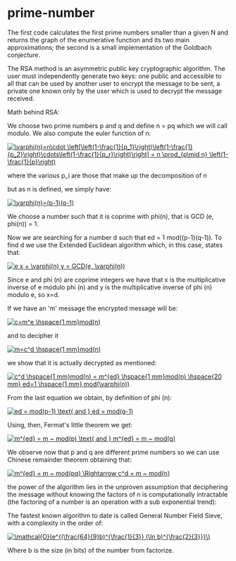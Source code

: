 # prime-number
The first code calculates the first prime numbers smaller than a given N and returns the graph of the enumerative function and its two main approximations;
the second is a small implementation of the Goldbach conjecture.

The RSA method is an asymmetric public key cryptographic algorithm.
The user must independently generate two keys: one public and accessible to all that can be used by another user to encrypt the message to be sent, a private one known only by the user which is used to decrypt the message received.


Math behind RSA:

We choose two prime numbers p and q and define n = pq which we will call modulo. We also compute the euler function of n:

<a href="https://www.codecogs.com/eqnedit.php?latex=\varphi(n)=n\cdot&space;\left[\left(1-\frac{1}{p_1}\right)\left(1-\frac{1}{p_2}\right)\cdots\left(1-\frac{1}{p_r}\right)\right]&space;=&space;n&space;\prod_{p\mid&space;n}&space;\left(1-\frac{1}{p}\right)" target="_blank"><img src="https://latex.codecogs.com/gif.latex?\varphi(n)=n\cdot&space;\left[\left(1-\frac{1}{p_1}\right)\left(1-\frac{1}{p_2}\right)\cdots\left(1-\frac{1}{p_r}\right)\right]&space;=&space;n&space;\prod_{p\mid&space;n}&space;\left(1-\frac{1}{p}\right)" title="\varphi(n)=n\cdot \left[\left(1-\frac{1}{p_1}\right)\left(1-\frac{1}{p_2}\right)\cdots\left(1-\frac{1}{p_r}\right)\right] = n \prod_{p\mid n} \left(1-\frac{1}{p}\right)" /></a>

where the various p_i are those that make up the decomposition of n

but as n is defined, we simply have:

<a href="https://www.codecogs.com/eqnedit.php?latex=\varphi(n)=(p-1)(q-1)" target="_blank"><img src="https://latex.codecogs.com/gif.latex?\varphi(n)=(p-1)(q-1)" title="\varphi(n)=(p-1)(q-1)" /></a>

We choose a number such that it is coprime with phi(n), that is GCD (e, phi(n)) = 1.


Now we are searching for a number d such that ed = 1 mod((p-1)(q-1)). To find d we use the Extended Euclidean algorithm which, in this case, states that:


<a href="https://www.codecogs.com/eqnedit.php?latex=e&space;x&space;&plus;&space;\varphi(n)&space;y&space;=&space;GCD(e,&space;\varphi(n))" target="_blank"><img src="https://latex.codecogs.com/gif.latex?e&space;x&space;&plus;&space;\varphi(n)&space;y&space;=&space;GCD(e,&space;\varphi(n))" title="e x + \varphi(n) y = GCD(e, \varphi(n))" /></a>

Since e and phi (n) are coprime integers we have that x is the multiplicative inverse of e modulo phi (n) and y is the multiplicative inverse of phi (n) modulo e, so x=d.

If we have an 'm' message the encrypted message will be:

<a href="https://www.codecogs.com/eqnedit.php?latex=c=m^e&space;\hspace{1&space;mm}mod(n)" target="_blank"><img src="https://latex.codecogs.com/gif.latex?c=m^e&space;\hspace{1&space;mm}mod(n)" title="c=m^e \hspace{1 mm}mod(n)" /></a>

and to decipher it

<a href="https://www.codecogs.com/eqnedit.php?latex=m=c^d&space;\hspace{1&space;mm}mod(n)" target="_blank"><img src="https://latex.codecogs.com/gif.latex?m=c^d&space;\hspace{1&space;mm}mod(n)" title="m=c^d \hspace{1 mm}mod(n)" /></a>


we show that it is actually decrypted as mentioned:

<a href="https://www.codecogs.com/eqnedit.php?latex=c^d&space;\hspace{1&space;mm}mod(n)&space;=&space;m^{ed}&space;\hspace{1&space;mm}mod(n)&space;\hspace{20&space;mm}&space;ed=1&space;\hspace{1&space;mm}&space;mod(\varphi(n))" target="_blank"><img src="https://latex.codecogs.com/gif.latex?c^d&space;\hspace{1&space;mm}mod(n)&space;=&space;m^{ed}&space;\hspace{1&space;mm}mod(n)&space;\hspace{20&space;mm}&space;ed=1&space;\hspace{1&space;mm}&space;mod(\varphi(n))" title="c^d \hspace{1 mm}mod(n) = m^{ed} \hspace{1 mm}mod(n) \hspace{20 mm} ed=1 \hspace{1 mm} mod(\varphi(n))" /></a>

From the last equation we obtain, by definition of phi (n):

<a href="https://www.codecogs.com/eqnedit.php?latex=ed&space;=&space;mod(p-1)&space;\text{&space;and&space;}&space;ed&space;=&space;mod(q-1)" target="_blank"><img src="https://latex.codecogs.com/gif.latex?ed&space;=&space;mod(p-1)&space;\text{&space;and&space;}&space;ed&space;=&space;mod(q-1)" title="ed = mod(p-1) \text{ and } ed = mod(q-1)" /></a>

Using, then, Fermat's little theorem we get:

<a href="https://www.codecogs.com/eqnedit.php?latex=m^{ed}&space;=&space;m&space;~&space;mod(p)&space;\text{&space;and&space;}&space;m^{ed}&space;=&space;m&space;~&space;mod(q)" target="_blank"><img src="https://latex.codecogs.com/gif.latex?m^{ed}&space;=&space;m&space;~&space;mod(p)&space;\text{&space;and&space;}&space;m^{ed}&space;=&space;m&space;~&space;mod(q)" title="m^{ed} = m ~ mod(p) \text{ and } m^{ed} = m ~ mod(q)" /></a>

We observe now that p and q are different prime numbers so we can use Chinese remainder theorem obtaining that:

<a href="https://www.codecogs.com/eqnedit.php?latex=m^{ed}&space;=&space;m&space;~&space;mod(pq)&space;\Rightarrow&space;c^d&space;=&space;m&space;~&space;mod(n)" target="_blank"><img src="https://latex.codecogs.com/gif.latex?m^{ed}&space;=&space;m&space;~&space;mod(pq)&space;\Rightarrow&space;c^d&space;=&space;m&space;~&space;mod(n)" title="m^{ed} = m ~ mod(pq) \Rightarrow c^d = m ~ mod(n)" /></a>


the power of the algorithm lies in the unproven assumption that deciphering the message without knowing the factors of n is computationally intractable (the factoring of a number is an operation with a sub exponential trend):

The fastest known algorithm to date is called General
Number Field Sieve, with a complexity in the order of:

<a href="https://www.codecogs.com/eqnedit.php?latex=\mathcal{O}(e^{(\frac{64}{9}b)^{\frac{1}{3}}&space;(\ln&space;b)^{\frac{2}{3}}}\)" target="_blank"><img src="https://latex.codecogs.com/gif.latex?\mathcal{O}(e^{(\frac{64}{9}b)^{\frac{1}{3}}&space;(\ln&space;b)^{\frac{2}{3}}}\)" title="\mathcal{O}(e^{(\frac{64}{9}b)^{\frac{1}{3}} (\ln b)^{\frac{2}{3}}}\)" /></a>

Where b is the size (in bits) of the number from
factorize.
